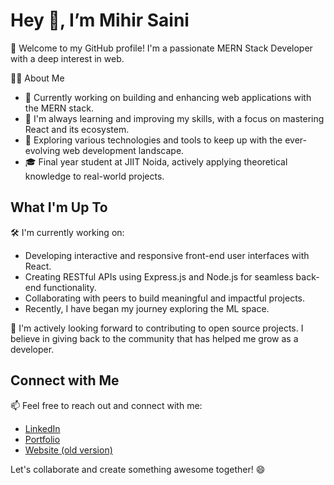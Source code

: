 # Hey 👋, I’m Mihir Saini

🚀 Welcome to my GitHub profile! I'm a passionate MERN Stack Developer with a deep interest in web.

👨‍💻 About Me
- 💼 Currently working on building and enhancing web applications with the MERN stack.
- 🌱 I'm always learning and improving my skills, with a focus on mastering React and its ecosystem.
- 🔭 Exploring various technologies and tools to keep up with the ever-evolving web development landscape.
- 🎓 Final year student at JIIT Noida, actively applying theoretical knowledge to real-world projects.

## What I'm Up To
🛠️ I'm currently working on:
- Developing interactive and responsive front-end user interfaces with React.
- Creating RESTful APIs using Express.js and Node.js for seamless back-end functionality.
- Collaborating with peers to build meaningful and impactful projects.
- Recently, I have began my journey exploring the ML space.

🌟 I'm actively looking forward to contributing to open source projects. I believe in giving back to the community that has helped me grow as a developer.

## Connect with Me
📫 Feel free to reach out and connect with me:

- [LinkedIn](https://www.linkedin.com/in/mihir-saini-3680a481/)
- [Portfolio](https://drive.google.com/file/d/135Iwqxn0Q8_-nHahP0bpxISduf5Pe3FA/view?usp=sharing)
- [Website (old version)](https://mihir224.github.io/PersonalPortfolio.html)

Let's collaborate and create something awesome together! 😄
